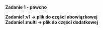 <b>Zadanie 1 - pawcho<b>

Zadanie1:v1 -> plik do części obowiązkowej<br>
Zadanie1:multi -> plik do części dodatkowej
